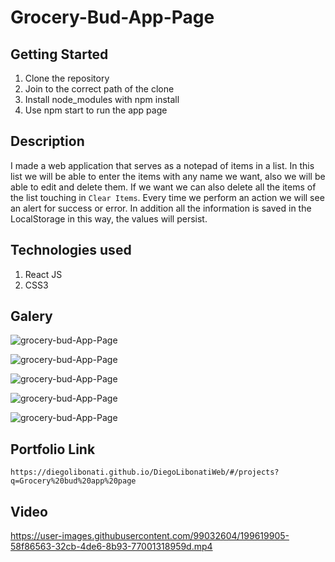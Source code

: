 # Grocery-Bud-App-Page

## Getting Started

1. Clone the repository
2. Join to the correct path of the clone
3. Install node_modules with npm install
4. Use npm start to run the app page

## Description

I made a web application that serves as a notepad of items in a list. In this list we will be able to enter the items with any name we want, also we will be able to edit and delete them. If we want we can also delete all the items of the list touching in `Clear Items`. Every time we perform an action we will see an alert for success or error. In addition all the information is saved in the LocalStorage in this way, the values will persist.

## Technologies used

1. React JS
2. CSS3

## Galery

![grocery-bud-App-Page](https://raw.githubusercontent.com/DiegoLibonati/DiegoLibonatiWeb/main/data/projects/React/Imagenes/grocerybudreact-0.jpg)

![grocery-bud-App-Page](https://raw.githubusercontent.com/DiegoLibonati/DiegoLibonatiWeb/main/data/projects/React/Imagenes/grocerybudreact-1.jpg)

![grocery-bud-App-Page](https://raw.githubusercontent.com/DiegoLibonati/DiegoLibonatiWeb/main/data/projects/React/Imagenes/grocerybudreact-2.jpg)

![grocery-bud-App-Page](https://raw.githubusercontent.com/DiegoLibonati/DiegoLibonatiWeb/main/data/projects/React/Imagenes/grocerybudreact-3.jpg)

![grocery-bud-App-Page](https://raw.githubusercontent.com/DiegoLibonati/DiegoLibonatiWeb/main/data/projects/React/Imagenes/grocerybudreact-4.jpg)

## Portfolio Link

`https://diegolibonati.github.io/DiegoLibonatiWeb/#/projects?q=Grocery%20bud%20app%20page`

## Video



https://user-images.githubusercontent.com/99032604/199619905-58f86563-32cb-4de6-8b93-77001318959d.mp4


